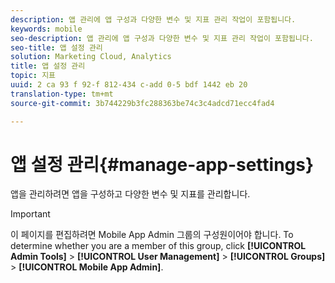 ```yaml
---
description: 앱 관리에 앱 구성과 다양한 변수 및 지표 관리 작업이 포함됩니다.
keywords: mobile
seo-description: 앱 관리에 앱 구성과 다양한 변수 및 지표 관리 작업이 포함됩니다.
seo-title: 앱 설정 관리
solution: Marketing Cloud, Analytics
title: 앱 설정 관리
topic: 지표
uuid: 2 ca 93 f 92-f 812-434 c-add 0-5 bdf 1442 eb 20
translation-type: tm+mt
source-git-commit: 3b744229b3fc288363be74c3c4adcd71ecc4fad4

---
```



# 앱 설정 관리{#manage-app-settings}

앱을 관리하려면 앱을 구성하고 다양한 변수 및 지표를 관리합니다.

>[!IMPORTANT]
>
>이 페이지를 편집하려면 Mobile App Admin 그룹의 구성원이어야 합니다. To determine whether you are a member of this group, click **[!UICONTROL Admin Tools]** &gt; **[!UICONTROL User Management]** &gt; **[!UICONTROL Groups]** &gt; **[!UICONTROL Mobile App Admin]**.
